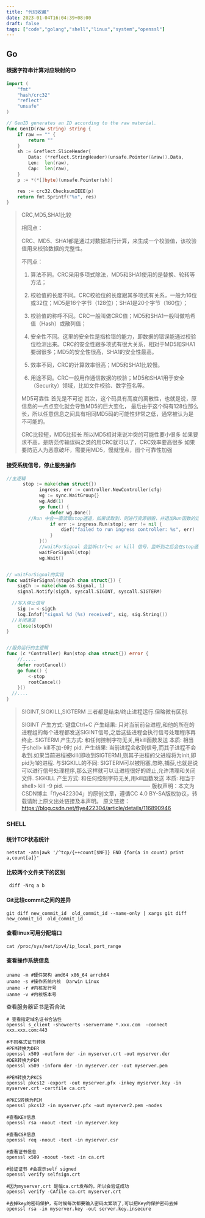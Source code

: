 ```yaml
---
title: "代码收藏"
date: 2023-01-04T16:04:39+08:00
draft: false
tags: ["code","golang","shell","linux","system","openssl"]
---
```


## Go

#### 根据字符串计算对应映射的ID

```go
import (
	"fmt"
	"hash/crc32"
	"reflect"
	"unsafe"
)

// GenID generates an ID according to the raw material.
func GenID(raw string) string {
	if raw == "" {
		return ""
	}
	sh := &reflect.SliceHeader{
		Data: (*reflect.StringHeader)(unsafe.Pointer(&raw)).Data,
		Len:  len(raw),
		Cap:  len(raw),
	}
	p := *(*[]byte)(unsafe.Pointer(sh))

	res := crc32.ChecksumIEEE(p)
	return fmt.Sprintf("%x", res)
}
```

> CRC,MD5,SHA1比较
>
> 相同点：
>
> CRC、MD5、SHA1都是通过对数据进行计算，来生成一个校验值，该校验值用来校验数据的完整性。
>
>
> 不同点：
>
> 1. 算法不同。CRC采用多项式除法，MD5和SHA1使用的是替换、轮转等方法；
>
> 2. 校验值的长度不同。CRC校验位的长度跟其多项式有关系，一般为16位或32位；MD5是16个字节（128位）；SHA1是20个字节（160位）；
>
> 3. 校验值的称呼不同。CRC一般叫做CRC值；MD5和SHA1一般叫做哈希值（Hash）或散列值；
>
> 4. 安全性不同。这里的安全性是指检错的能力，即数据的错误能通过校验位检测出来。CRC的安全性跟多项式有很大关系，相对于MD5和SHA1要弱很多；MD5的安全性很高，SHA1的安全性最高。
>
> 5. 效率不同，CRC的计算效率很高；MD5和SHA1比较慢。
>
> 6. 用途不同。CRC一般用作通信数据的校验；MD5和SHA1用于安全（Security）领域，比如文件校验、数字签名等。
>
> MD5可靠性
>  首先是不可逆
>  其次，这个码具有高度的离散性，也就是说，原信息的一点点变化就会导致MD5的巨大变化，
>  最后由于这个码有128位那么长，所以任意信息之间具有相同MD5码的可能性非常之低，通常被认为是不可能的。
>
> CRC比较短，MD5比较长
> 所以MD5相对来说冲突的可能性要小很多
> 如果要求不高，是防范传输误码之类的用CRC就可以了，CRC效率要高很多
> 如果要防范人为恶意破坏，需要用MD5，慢就慢点，图个可靠性加强

#### 接受系统信号，停止服务操作

```go
//主逻辑
      stop := make(chan struct{})
			ingress, err := controller.NewController(cfg)
			wg := sync.WaitGroup{}
			wg.Add(1)
			go func() {
				defer wg.Done()
        //Run 中会一直读取stop通道，如果读取到，则进行资源销毁，并退出Run函数的运行
				if err := ingress.Run(stop); err != nil {
					dief("failed to run ingress controller: %s", err)
				}
			}()
			//waitForSignal 会监听ctrl+c or kill 信号，监听到之后会在stop通道 设置stop信号，并关闭通道
			waitForSignal(stop)
			wg.Wait()


// waitForSignal的实现
func waitForSignal(stopCh chan struct{}) {
	sigCh := make(chan os.Signal, 1)
	signal.Notify(sigCh, syscall.SIGINT, syscall.SIGTERM)
	
  //写入停止信号
	sig := <-sigCh
	log.Infof("signal %d (%s) received", sig, sig.String())
  //关闭通道
	close(stopCh)
}


//服务运行的主逻辑
func (c *Controller) Run(stop chan struct{}) error {
	//.....
	defer rootCancel()
	go func() {
		<-stop
		rootCancel()
	}()
  //....
}


```

>SIGINT,SIGKILL,SIGTERM
>三者都是结束/终止进程运行.但略微有区别.
>
>SIGINT
>产生方式: 键盘Ctrl+C
>产生结果: 只对当前前台进程,和他的所在的进程组的每个进程都发送SIGINT信号,之后这些进程会执行信号处理程序再终止.
>SIGTERM
>产生方式: 和任何控制字符无关,用kill函数发送
>本质: 相当于shell> kill不加-9时 pid.
>产生结果: 当前进程会收到信号,而其子进程不会收到.如果当前进程被kill(即收到SIGTERM),则其子进程的父进程将为init,即pid为1的进程.
>与SIGKILL的不同: SIGTERM可以被阻塞,忽略,捕获,也就是说可以进行信号处理程序,那么这样就可以让进程很好的终止,允许清理和关闭文件.
>SIGKILL
>产生方式: 和任何控制字符无关,用kill函数发送
>本质: 相当于shell> kill -9 pid.
>————————————————
>版权声明：本文为CSDN博主「flye422304」的原创文章，遵循CC 4.0 BY-SA版权协议，转载请附上原文出处链接及本声明。
>原文链接：https://blog.csdn.net/flye422304/article/details/116890946



### SHELL

#### 统计TCP状态统计

```shell
netstat -atn|awk '/^tcp/{++count[$NF]} END {for(a in count) print a,count[a]}'
```

#### 比较两个文件夹下的区别

```shell
 diff -Nrq a b
```

#### Git比较commit之间的差异

```shell
git diff new_commit_id  old_commit_id --name-only | xargs git diff new_commit_id  old_commit_id
```

#### 查看linux可用分配端口

```shell
cat /proc/sys/net/ipv4/ip_local_port_range
```

#### 查看操作系统信息

```shell
uname -m #硬件架构 amd64 x86_64 arrch64
uname -s #操作系统内核  Darwin Linux
uname -r #内核发行号
uanme -v #内核版本号
```



查看服务器证书是否合法

```shell
# 查看指定域名证书合法性
openssl s_client -showcerts -servername *.xxx.com  -connect xxx.xxx.com:443

#不同格式证书转换
#PEM转换为DER
openssl x509 -outform der -in myserver.crt -out myserver.der
#DER转换为PEM
openssl x509 -inform der -in myserver.cer -out myserver.pem

#PEM转换为PKCS
openssl pkcs12 -export -out myserver.pfx -inkey myserver.key -in myserver.crt -certfile ca.crt

#PKCS转换为PEM
openssl pkcs12 -in myserver.pfx -out myserver2.pem -nodes

#查看KEY信息
openssl rsa -noout -text -in myserver.key

#查看CSR信息
openssl req -noout -text -in myserver.csr

#查看证书信息
openssl x509 -noout -text -in ca.crt

#验证证书 #会提示self signed
openssl verify selfsign.crt

#因为myserver.crt 是幅ca.crt发布的，所以会验证成功
openssl verify -CAfile ca.crt myserver.crt

#去掉key的密码保护，有时候每次都要输入密码太繁琐了,可以把Key的保护密码去掉
openssl rsa -in myserver.key -out server.key.insecure
```

